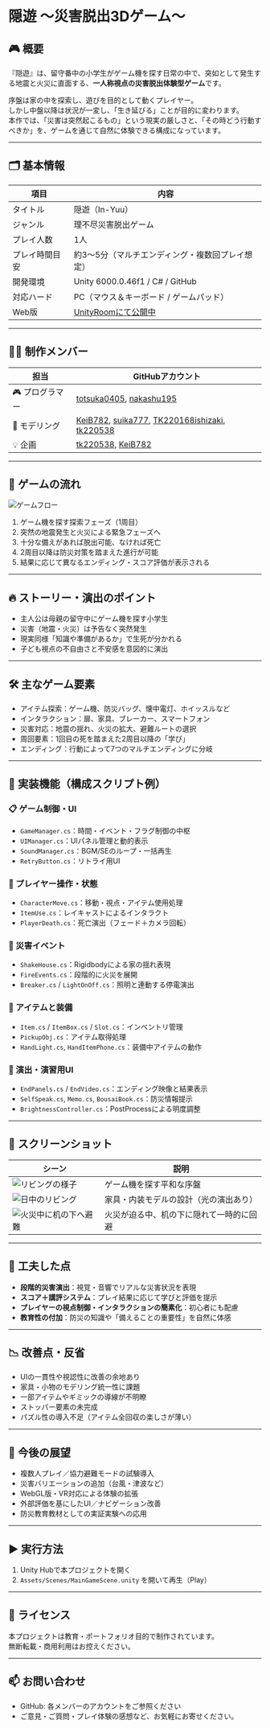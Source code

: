 # 隠遊 〜災害脱出3Dゲーム〜

## 🎮 概要

『隠遊』は、留守番中の小学生がゲーム機を探す日常の中で、突如として発生する地震と火災に直面する、**一人称視点の災害脱出体験型ゲーム**です。

序盤は家の中を探索し、遊びを目的として動くプレイヤー。  
しかし中盤以降は状況が一変し、「生き延びる」ことが目的に変わります。  
本作では、「災害は突然起こるもの」という現実の厳しさと、「その時どう行動すべきか」を、ゲームを通じて自然に体験できる構成になっています。

---

## 🗂 基本情報

| 項目 | 内容 |
|------|------|
| タイトル | 隠遊（In-Yuu） |
| ジャンル | 理不尽災害脱出ゲーム |
| プレイ人数 | 1人 |
| プレイ時間目安 | 約3〜5分（マルチエンディング・複数回プレイ想定） |
| 開発環境 | Unity 6000.0.46f1 / C# / GitHub |
| 対応ハード | PC（マウス＆キーボード / ゲームパッド） |
| Web版 | [UnityRoomにて公開中](https://unityroom.com/games/kakureasobi) |

---

## 🧑‍💻 制作メンバー

| 担当 | GitHubアカウント |
|------|------------------|
| 🎮 プログラマー | [totsuka0405](https://github.com/totsuka0405), [nakashu195](https://github.com/nakashu195) |
| 🎨 モデリング | [KeiB782](https://github.com/KeiB782), [suika777](https://github.com/suika777), [TK220168ishizaki](https://github.com/TK220168ishizaki), [tk220538](https://github.com/tk220538) |
| 💡 企画 | [tk220538](https://github.com/tk220538), [KeiB782](https://github.com/KeiB782) |

---

## 🧭 ゲームの流れ

![ゲームフロー](./readme_images/gameflow.png)

1. ゲーム機を探す探索フェーズ（1周目）
2. 突然の地震発生と火災による緊急フェーズへ
3. 十分な備えがあれば脱出可能、なければ死亡
4. 2周目以降は防災対策を踏まえた進行が可能
5. 結果に応じて異なるエンディング・スコア評価が表示される

---

## 🔥 ストーリー・演出のポイント

- 主人公は母親の留守中にゲーム機を探す小学生
- 災害（地震・火災）は予告なく突然発生
- 現実同様「知識や準備があるか」で生死が分かれる
- 子ども視点の不自由さと不安感を意図的に演出

---

## 🛠 主なゲーム要素

- アイテム探索：ゲーム機、防災バッグ、懐中電灯、ホイッスルなど
- インタラクション：扉、家具、ブレーカー、スマートフォン
- 災害対応：地震の揺れ、火災の拡大、避難ルートの選択
- 周回要素：1回目の死を踏まえた2周目以降の「学び」
- エンディング：行動によって7つのマルチエンディングに分岐

---

## 🧰 実装機能（構成スクリプト例）

### 📋 ゲーム制御・UI

- `GameManager.cs`：時間・イベント・フラグ制御の中枢
- `UIManager.cs`：UIパネル管理と動的表示
- `SoundManager.cs`：BGM/SEのループ・一括再生
- `RetryButton.cs`：リトライ用UI

### 👤 プレイヤー操作・状態

- `CharacterMove.cs`：移動・視点・アイテム使用処理
- `ItemUse.cs`：レイキャストによるインタラクト
- `PlayerDeath.cs`：死亡演出（フェード＋カメラ回転）

### 🧯 災害イベント

- `ShakeHouse.cs`：Rigidbodyによる家の揺れ表現
- `FireEvents.cs`：段階的に火災を展開
- `Breaker.cs` / `LightOnOff.cs`：照明と連動する停電演出

### 🧳 アイテムと装備

- `Item.cs` / `ItemBox.cs` / `Slot.cs`：インベントリ管理
- `PickupObj.cs`：アイテム取得処理
- `HandLight.cs`, `HandItemPhone.cs`：装備中アイテムの動作

### 🧱 演出・演習用UI

- `EndPanels.cs` / `EndVideo.cs`：エンディング映像と結果表示
- `SelfSpeak.cs`, `Memo.cs`, `BousaiBook.cs`：防災情報提示
- `BrightnessController.cs`：PostProcessによる明度調整

---

## 📸 スクリーンショット

| シーン | 説明 |
|-------|------|
| ![リビングの様子](./readme_images/screenshot1.png) | ゲーム機を探す平和な序盤 |
| ![日中のリビング](./readme_images/screenshot2.png) | 家具・内装モデルの設計（光の演出あり） |
| ![火災中に机の下へ避難](./readme_images/screenshot3.png) | 火災が迫る中、机の下に隠れて一時的に回避 |

---

## 🎯 工夫した点

- **段階的災害演出**：視覚・音響でリアルな災害状況を表現
- **スコア＋講評システム**：プレイ結果に応じて学びと評価を提示
- **プレイヤーの視点制御・インタラクションの簡素化**：初心者にも配慮
- **教育性の付加**：防災の知識や「備えることの重要性」を自然に体感

---

## 📉 改善点・反省

- UIの一貫性や視認性に改善の余地あり
- 家具・小物のモデリング統一性に課題
- 一部アイテムやギミックの導線が不明瞭
- ストッパー要素の未完成
- パズル性の導入不足（アイテム全回収の楽しさが薄い）

---

## 🔮 今後の展望

- 複数人プレイ／協力避難モードの試験導入
- 災害バリエーションの追加（台風・津波など）
- WebGL版・VR対応による体験の拡張
- 外部評価を基にしたUI／ナビゲーション改善
- 防災教育教材としての実証実験への応用

---

## ▶ 実行方法

1. Unity Hubで本プロジェクトを開く  
2. `Assets/Scenes/MainGameScene.unity` を開いて再生（Play）

---

## 📜 ライセンス

本プロジェクトは教育・ポートフォリオ目的で制作されています。  
無断転載・商用利用はお控えください。

---

## 📫 お問い合わせ

- GitHub: 各メンバーのアカウントをご参照ください  
- ご意見・ご質問・プレイ体験の感想など、お気軽にお寄せください。
